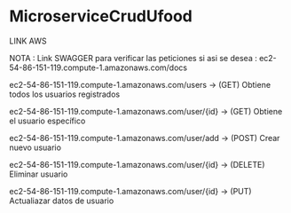 # MicroserviceCrudUfood

LINK AWS 

NOTA : Link SWAGGER para verificar las peticiones si asi se desea : ec2-54-86-151-119.compute-1.amazonaws.com/docs

ec2-54-86-151-119.compute-1.amazonaws.com/users -> (GET) Obtiene todos los usuarios registrados

ec2-54-86-151-119.compute-1.amazonaws.com/user/{id} -> (GET) Obtiene el usuario específico

ec2-54-86-151-119.compute-1.amazonaws.com/user/add -> (POST) Crear nuevo usuario

ec2-54-86-151-119.compute-1.amazonaws.com/user/{id} -> (DELETE) Eliminar usuario

ec2-54-86-151-119.compute-1.amazonaws.com/user/{id} -> (PUT) Actualiazar datos de usuario
